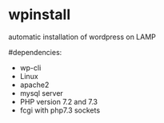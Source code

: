 # wpinstall
automatic installation of wordpress on LAMP

#dependencies:
- wp-cli
- Linux
- apache2
- mysql server
- PHP version 7.2 and 7.3
- fcgi with php7.3 sockets
